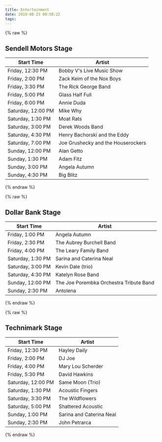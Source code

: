 ```yaml
---
title: Entertainment
date: 2019-08-23 00:50:22
tags:
---
```

{% raw %}
<!--
 ######  ######## ##    ## ########  ######## ##       ##       
##    ## ##       ###   ## ##     ## ##       ##       ##       
##       ##       ####  ## ##     ## ##       ##       ##       
 ######  ######   ## ## ## ##     ## ######   ##       ##       
      ## ##       ##  #### ##     ## ##       ##       ##       
##    ## ##       ##   ### ##     ## ##       ##       ##       
 ######  ######## ##    ## ########  ######## ######## ########   
-->
<h2 class="title is-3">Sendell Motors Stage</h2>
<table class="table is-bordered is-striped is-narrow is-hoverable">
<thead>
<tr>
<th>Start Time</th><th>Artist</th>
</tr>
</thead>
<tbody>
<tr><td>Friday, 12:30 PM</td><td>Bobby V's Live Music Show</td></tr>
<tr><td>Friday, 2:00 PM</td><td>Zack Keim of the Nox Boys</td></tr>
<tr><td>Friday, 3:30 PM</td><td>The Rick George Band</td></tr>
<tr><td>Friday, 5:00 PM</td><td>Glass Half Full</td></tr>
<tr><td>Friday, 6:00 PM</td><td>Annie Duda</td></tr>
<tr><td>Saturday, 12:00 PM</td><td>Mike Why</td></tr>
<tr><td>Saturday, 1:30 PM</td><td>Moat Rats</td></tr>
<tr><td>Saturday, 3:00 PM</td><td>Derek Woods Band</td></tr>
<tr><td>Saturday, 4:30 PM</td><td>Henry Bachorski and the Eddy</td></tr>
<tr><td>Saturday, 7:00 PM</td><td>Joe Grushecky and the Houserockers</td></tr>
<tr><td>Sunday, 12:00 PM</td><td>Alan Getto</td></tr>
<tr><td>Sunday, 1:30 PM</td><td>Adam Fitz</td></tr>
<tr><td>Sunday, 3:00 PM</td><td>Angela Autumn</td></tr>
<tr><td>Sunday, 4:30 PM</td><td>Big Blitz</td></tr>
</tbody>
</table>
{% endraw %}

{% raw %}
<!--
########   #######  ##       ##          ###    ########     ########     ###    ##    ## ##    ## 
##     ## ##     ## ##       ##         ## ##   ##     ##    ##     ##   ## ##   ###   ## ##   ##  
##     ## ##     ## ##       ##        ##   ##  ##     ##    ##     ##  ##   ##  ####  ## ##  ##   
##     ## ##     ## ##       ##       ##     ## ########     ########  ##     ## ## ## ## #####    
##     ## ##     ## ##       ##       ######### ##   ##      ##     ## ######### ##  #### ##  ##   
##     ## ##     ## ##       ##       ##     ## ##    ##     ##     ## ##     ## ##   ### ##   ##  
########   #######  ######## ######## ##     ## ##     ##    ########  ##     ## ##    ## ##    ##  
-->
<h2 class="title is-3">Dollar Bank Stage</h2>
<table class="table is-bordered is-striped is-narrow is-hoverable">
<thead>
<tr>
<th>Start Time</th><th>Artist</th>
</tr>
</thead>
<tbody>
<tr><td>Friday, 1:00 PM</td><td>Angela Autumn</td></tr>
<tr><td>Friday, 2:30 PM</td><td>The Aubrey Burchell Band</td></tr>
<tr><td>Friday, 4:00 PM</td><td>The Leary Family Band</td></tr>
<tr><td>Saturday, 1:30 PM</td><td>Sarina and Caterina Neal</td></tr>
<tr><td>Saturday, 3:00 PM</td><td>Kevin Dale (trio)</td></tr>
<tr><td>Saturday, 4:30 PM</td><td>Katelyn Rose Band</td></tr>
<tr><td>Sunday, 12:00 PM</td><td>The Joe Porembka Orchestra Tribute Band</td></tr>
<tr><td>Sunday, 2:30 PM</td><td>Antolena</td></tr>
</tbody>
</table>
{% endraw %}

{% raw %}
<!--
######## ########  ######  ##     ## ##    ## #### ##     ##    ###    ########  ##    ## 
   ##    ##       ##    ## ##     ## ###   ##  ##  ###   ###   ## ##   ##     ## ##   ##  
   ##    ##       ##       ##     ## ####  ##  ##  #### ####  ##   ##  ##     ## ##  ##   
   ##    ######   ##       ######### ## ## ##  ##  ## ### ## ##     ## ########  #####    
   ##    ##       ##       ##     ## ##  ####  ##  ##     ## ######### ##   ##   ##  ##   
   ##    ##       ##    ## ##     ## ##   ###  ##  ##     ## ##     ## ##    ##  ##   ##  
   ##    ########  ######  ##     ## ##    ## #### ##     ## ##     ## ##     ## ##    ##  
-->
<h2 class="title is-3">Technimark Stage</h2>
<table class="table is-bordered is-striped is-narrow is-hoverable">
<thead>
<tr>
<th>Start Time</th><th>Artist</th>
</tr>
</thead>
<tbody>
<tr><td>Friday, 12:30 PM</td><td>Hayley Daily</td></tr>
<tr><td>Friday, 2:00 PM</td><td>DJ Joe</td></tr>
<tr><td>Friday, 4:00 PM</td><td>Mary Lou Scherder</td></tr>
<tr><td>Friday, 5:30 PM</td><td>David Hawkins</td></tr>
<tr><td>Saturday, 12:00 PM</td><td>Same Moon (Trio)</td></tr>
<tr><td>Saturday, 1:30 PM</td><td>Acoustic Fingers</td></tr>
<tr><td>Saturday, 3:30 PM</td><td>The Wildflowers</td></tr>
<tr><td>Saturday, 5:00 PM</td><td>Shattered Acoustic</td></tr>
<tr><td>Sunday, 1:00 PM</td><td>Sarina and Caterina Neal</td></tr>
<tr><td>Sunday, 2:30 PM</td><td>John Petrarca</td></tr>
</tbody>
</table>
{% endraw %}